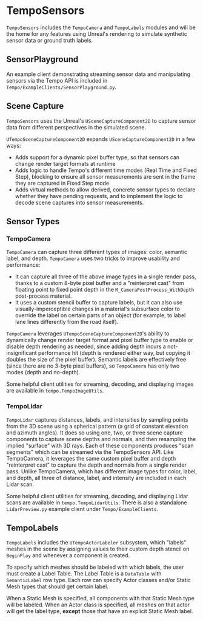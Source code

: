 # TempoSensors
`TempoSensors` includes the `TempoCamera` and `TempoLabels` modules and will be the home for any features using Unreal's rendering to simulate synthetic sensor data or ground truth labels.

## SensorPlayground
An example client demonstrating streaming sensor data and manipulating sensors via the Tempo API is included in `Tempo/ExampleClients/SensorPlayground.py`. 

## Scene Capture
`TempoSensors` uses the Unreal's `USceneCaptureComponent2D` to capture sensor data from different perspectives in the simulated scene.

`UTempoSceneCaptureComponent2D` expands `USceneCaptureComponent2D` in a few ways:
- Adds support for a dynamic pixel buffer type, so that sensors can change render target formats at runtime
- Adds logic to handle Tempo's different time modes (Real Time and Fixed Step), blocking to ensure all sensor measurements are sent in the frame they are captured in Fixed Step mode
- Adds virtual methods to allow derived, concrete sensor types to declare whether they have pending requests, and to implement the logic to decode scene captures into sensor measurements.

## Sensor Types
### TempoCamera
`TempoCamera` can capture three different types of images: color, semantic label, and depth. `TempoCamera` uses two tricks to improve usability and performance:
- It can capture all three of the above image types in a single render pass, thanks to a custom 8-byte pixel buffer and a "reinterpret cast" from floating point to fixed point depth in the `M_CameraPostProcess_WithDepth` post-process material.
- It uses a custom stencil buffer to capture labels, but it can also use visually-imperceptible changes in a material's subsurface color to override the label on certain parts of an object (for example, to label lane lines differently from the road itself).

`TempoCamera` leverages `UTempoSceneCaptureComponent2D`'s ability to dynamically change render target format and pixel buffer type to enable or disable depth rendering as needed, since adding depth incurs a not-insignificant performance hit (depth is rendered either way, but copying it doubles the size of the pixel buffer). Semantic labels are effectively free (since there are no 3-byte pixel buffers), so `TempoCamera` has only two modes (depth and no-depth).

Some helpful client utilities for streaming, decoding, and displaying images are available in `tempo.TempoImageUtils`.

### TempoLidar
`TempoLidar` captures distances, labels, and intensities by sampling points from the 3D scene using a spherical pattern (a grid of constant elevation and azimuth angles). It does so using one, two, or three scene capture components to capture scene depths and normals, and then resampling the implied "surface" with 3D rays. Each of these components produces "scan segments" which can be streamed via the TempoSensors API. Like TempoCamera, it leverages the same custom pixel buffer and depth "reinterpret cast" to capture the depth and normals from a single render pass. Unlike TempoCamera, which has different image types for color, label, and depth, all three of distance, label, and intensity are included in each Lidar scan.

Some helpful client utilities for streaming, decoding, and displaying Lidar scans are available in `tempo.TempoLidarUtils`. There is also a standalone `LidarPreview.py` example client under `Tempo/ExampleClients`.

## TempoLabels
`TempoLabels` includes the `UTempoActorLabeler` subsystem, which "labels" meshes in the scene by assigning values to their custom depth stencil on `BeginPlay` and whenever a component is created.

To specify which meshes should be labeled with which labels, the user must create a Label Table. The Label Table is a `DataTable` with `SemanticLabel` row type. Each row can specify Actor classes and/or Static Mesh types that should get certain label.

When a Static Mesh is specified, all components with that Static Mesh type will be labeled. When an Actor class is specified, all meshes on that actor will get the label type, **except** those that have an explicit Static Mesh label.
